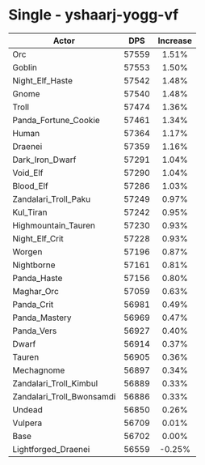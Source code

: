 # Single - yshaarj-yogg-vf
| Actor | DPS | Increase |
|---|:---:|:---:|
|Orc|57559|1.51%|
|Goblin|57553|1.50%|
|Night_Elf_Haste|57542|1.48%|
|Gnome|57540|1.48%|
|Troll|57474|1.36%|
|Panda_Fortune_Cookie|57461|1.34%|
|Human|57364|1.17%|
|Draenei|57359|1.16%|
|Dark_Iron_Dwarf|57291|1.04%|
|Void_Elf|57290|1.04%|
|Blood_Elf|57286|1.03%|
|Zandalari_Troll_Paku|57249|0.97%|
|Kul_Tiran|57242|0.95%|
|Highmountain_Tauren|57230|0.93%|
|Night_Elf_Crit|57228|0.93%|
|Worgen|57196|0.87%|
|Nightborne|57161|0.81%|
|Panda_Haste|57156|0.80%|
|Maghar_Orc|57059|0.63%|
|Panda_Crit|56981|0.49%|
|Panda_Mastery|56969|0.47%|
|Panda_Vers|56927|0.40%|
|Dwarf|56914|0.37%|
|Tauren|56905|0.36%|
|Mechagnome|56897|0.34%|
|Zandalari_Troll_Kimbul|56889|0.33%|
|Zandalari_Troll_Bwonsamdi|56886|0.33%|
|Undead|56850|0.26%|
|Vulpera|56709|0.01%|
|Base|56702|0.00%|
|Lightforged_Draenei|56559|-0.25%|
